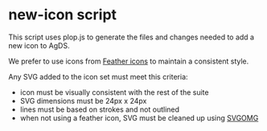 # new-icon script

This script uses plop.js to generate the files and changes needed to add a new icon to AgDS.

We prefer to use icons from [Feather icons](https://feathericons.com) to maintain a consistent style.

Any SVG added to the icon set must meet this criteria:

- icon must be visually consistent with the rest of the suite
- SVG dimensions must be 24px x 24px
- lines must be based on strokes and not outlined
- when not using a feather icon, SVG must be cleaned up using [SVGOMG](https://jakearchibald.github.io/svgomg/)
